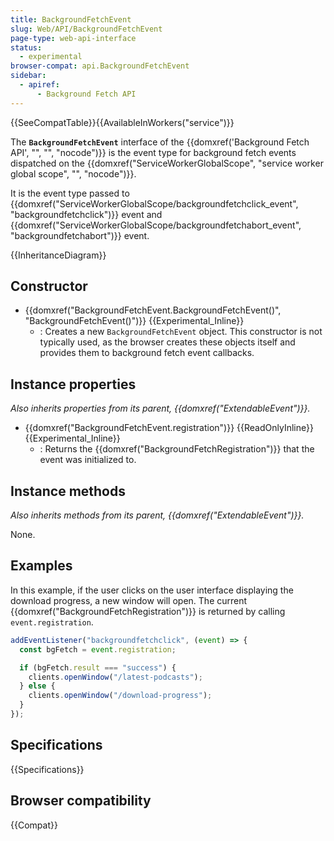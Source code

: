 ```yaml
---
title: BackgroundFetchEvent
slug: Web/API/BackgroundFetchEvent
page-type: web-api-interface
status:
  - experimental
browser-compat: api.BackgroundFetchEvent
sidebar:
  - apiref:
      - Background Fetch API
---
```


{{SeeCompatTable}}{{AvailableInWorkers("service")}}

The **`BackgroundFetchEvent`** interface of the {{domxref('Background Fetch API', "", "", "nocode")}} is the event type for background fetch events dispatched on the {{domxref("ServiceWorkerGlobalScope", "service worker global scope", "", "nocode")}}.

It is the event type passed to {{domxref("ServiceWorkerGlobalScope/backgroundfetchclick_event", "backgroundfetchclick")}} event and {{domxref("ServiceWorkerGlobalScope/backgroundfetchabort_event", "backgroundfetchabort")}} event.

{{InheritanceDiagram}}

## Constructor

- {{domxref("BackgroundFetchEvent.BackgroundFetchEvent()", "BackgroundFetchEvent()")}} {{Experimental_Inline}}
  - : Creates a new `BackgroundFetchEvent` object. This constructor is not typically used, as the browser creates these objects itself and provides them to background fetch event callbacks.

## Instance properties

_Also inherits properties from its parent, {{domxref("ExtendableEvent")}}._

- {{domxref("BackgroundFetchEvent.registration")}} {{ReadOnlyInline}} {{Experimental_Inline}}
  - : Returns the {{domxref("BackgroundFetchRegistration")}} that the event was initialized to.

## Instance methods

_Also inherits methods from its parent, {{domxref("ExtendableEvent")}}._

None.

## Examples

In this example, if the user clicks on the user interface displaying the download progress, a new window will open. The current {{domxref("BackgroundFetchRegistration")}} is returned by calling `event.registration`.

```js
addEventListener("backgroundfetchclick", (event) => {
  const bgFetch = event.registration;

  if (bgFetch.result === "success") {
    clients.openWindow("/latest-podcasts");
  } else {
    clients.openWindow("/download-progress");
  }
});
```

## Specifications

{{Specifications}}

## Browser compatibility

{{Compat}}
